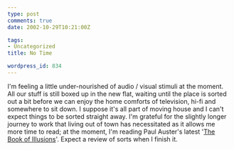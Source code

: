 ```yaml
---
type: post
comments: true
date: 2002-10-29T10:21:00Z

tags:
- Uncategorized
title: No Time

wordpress_id: 834
---
```


I'm feeling a little under-nourished of audio / visual stimuli at the moment. All our stuff is still boxed up in the new flat, waiting until the place is sorted out a bit before we can enjoy the home comforts of television, hi-fi and somewhere to sit down. I suppose it's all part of moving house and I can't expect things to be sorted straight away. I'm grateful for the slightly longer journey to work that living out of town has necessitated as it allows me more time to read; at the moment, I'm reading Paul Auster's latest '[The Book of Illusions](http://www.amazon.co.uk/exec/obidos/ASIN/0571212131/ref=sr_aps_books_1_1/202-4637657-2671040)'. Expect a review of sorts when I finish it. 
